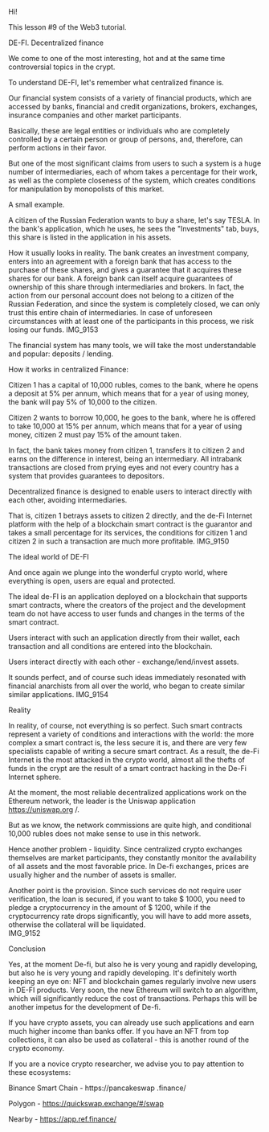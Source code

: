 Hi!

This lesson #9 of the Web3 tutorial.

DE-FI. Decentralized finance 

We come to one of the most interesting, hot and at the same time controversial topics in the crypt.

To understand DE-FI, let's remember what centralized finance is.

Our financial system consists of a variety of financial products, which are accessed by banks, financial and credit organizations, brokers, exchanges, insurance companies and other market participants. 

Basically, these are legal entities or individuals who are completely controlled by a certain person or group of persons, and, therefore, can perform actions in their favor. 

But one of the most significant claims from users to such a system is a huge number of intermediaries, each of whom takes a percentage for their work, as well as the complete closeness of the system, which creates conditions for manipulation by monopolists of this market.

A small example. 

A citizen of the Russian Federation wants to buy a share, let's say TESLA. In the bank's application, which he uses, he sees the "Investments" tab, buys, this share is listed in the application in his assets.

How it usually looks in reality. The bank creates an investment company, enters into an agreement with a foreign bank that has access to the purchase of these shares, and gives a guarantee that it acquires these shares for our bank. A foreign bank can itself acquire guarantees of ownership of this share through intermediaries and brokers. In fact, the action from our personal account does not belong to a citizen of the Russian Federation, and since the system is completely closed, we can only trust this entire chain of intermediaries. In case of unforeseen circumstances with at least one of the participants in this process, we risk losing our funds.
IMG_9153

The financial system has many tools, we will take the most understandable and popular: deposits / lending. 

How it works in centralized Finance:

Citizen 1 has a capital of 10,000 rubles, comes to the bank, where he opens a deposit at 5% per annum, which means that for a year of using money, the bank will pay 5% of 10,000 to the citizen.

Citizen 2 wants to borrow 10,000, he goes to the bank, where he is offered to take 10,000 at 15% per annum, which means that for a year of using money, citizen 2 must pay 15% of the amount taken. 

In fact, the bank takes money from citizen 1, transfers it to citizen 2 and earns on the difference in interest, being an intermediary. All intrabank transactions are closed from prying eyes and not every country has a system that provides guarantees to depositors.

Decentralized finance is designed to enable users to interact directly with each other, avoiding intermediaries.

That is, citizen 1 betrays assets to citizen 2 directly, and the de-Fi Internet platform with the help of a blockchain smart contract is the guarantor and takes a small percentage for its services, the conditions for citizen 1 and citizen 2 in such a transaction are much more profitable.
IMG_9150

The ideal world of DE-FI

And once again we plunge into the wonderful crypto world, where everything is open, users are equal and protected.

The ideal de-FI is an application deployed on a blockchain that supports smart contracts, where the creators of the project and the development team do not have access to user funds and changes in the terms of the smart contract.

Users interact with such an application directly from their wallet, each transaction and all conditions are entered into the blockchain.

Users interact directly with each other - exchange/lend/invest assets.

It sounds perfect, and of course such ideas immediately resonated with financial anarchists from all over the world, who began to create similar similar applications.
IMG_9154

Reality 

In reality, of course, not everything is so perfect. Such smart contracts represent a variety of conditions and interactions with the world: the more complex a smart contract is, the less secure it is, and there are very few specialists capable of writing a secure smart contract. As a result, the de-Fi Internet is the most attacked in the crypto world, almost all the thefts of funds in the crypt are the result of a smart contract hacking in the De-Fi Internet sphere.

At the moment, the most reliable decentralized applications work on the Ethereum network, the leader is the Uniswap application https://uniswap.org /.

But as we know, the network commissions are quite high, and conditional 10,000 rubles does not make sense to use in this network.

Hence another problem - liquidity. Since centralized crypto exchanges themselves are market participants, they constantly monitor the availability of all assets and the most favorable price. In De-fi exchanges, prices are usually higher and the number of assets is smaller.

Another point is the provision. Since such services do not require user verification, the loan is secured, if you want to take $ 1000, you need to pledge a cryptocurrency in the amount of $ 1200, while if the cryptocurrency rate drops significantly, you will have to add more assets, otherwise the collateral will be liquidated.  
IMG_9152

Conclusion

Yes, at the moment De-fi, but also he is very young and rapidly developing, but also he is very young and rapidly developing. It's definitely worth keeping an eye on: NFT and blockchain games regularly involve new users in DE-FI products. Very soon, the new Ethereum will switch to an algorithm, which will significantly reduce the cost of transactions. Perhaps this will be another impetus for the development of De-fi.

If you have crypto assets, you can already use such applications and earn much higher income than banks offer. If you have an NFT from top collections, it can also be used as collateral - this is another round of the crypto economy.

If you are a novice crypto researcher, we advise you to pay attention to these ecosystems:

Binance Smart Chain - https://pancakeswap .finance/

Polygon - https://quickswap.exchange/#/swap

Nearby - https://app.ref.finance/